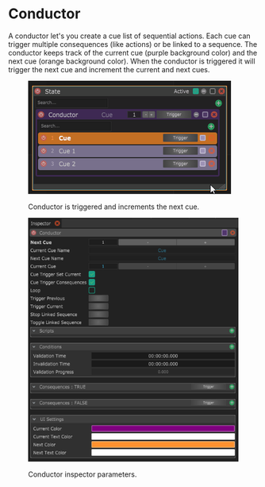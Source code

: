# Conductor

A conductor let's you create a cue list of sequential actions. Each cue can trigger multiple consequences (like actions) or be linked to a sequence. The conductor keeps track of the current cue (purple background color) and the next cue (orange background color). When the conductor is triggered it will trigger the next cue and increment the current and next cues.

<figure><img src="../.gitbook/assets/conductor.gif" alt=""><figcaption><p>Conductor is triggered and increments the next cue.</p></figcaption></figure>

<figure><img src="../.gitbook/assets/conductor-insprector.png" alt=""><figcaption><p>Conductor inspector parameters.</p></figcaption></figure>


